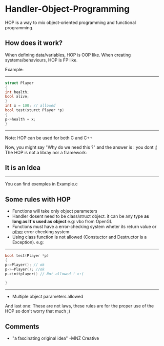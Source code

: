 # Handler-Object-Programming
HOP is a way to mix object-oriented programming and functional programming.
## How does it work?
When defining data/variables, HOP is OOP like. When creating systems/behaviours, HOP is FP like.

Example:
***************************************************************************************************
```cpp
struct Player
{
int health;
bool alive;
}
int x = 100; // allowed
bool test(sturct Player *p) 
{
p->health = x;
}
```
***************************************************************************************************
Note: HOP can be used for both C and C++


Now, you might say "Why do we need this ?" and the answer is : you dont ;)
The HOP is not a libray nor a framework:
## It is an Idea

***************************************************************************************************
You can find exemples in Example.c
## Some rules with HOP
- Functions will take only object parameters 
- Handler dosent need to be class/struct object. it can be any type **as long as It's used as object** e.g: vbo from OpenGL
- Functions must have a error-checking system wheter its return value or [other](https://github.com/fedqx/BFU-GL-cpp-Framework) error checking system
- Using class function is not allowed (Constuctor and Destructor is a Exception).
e.g:
***************************************************************************************************
```cpp
bool test(Player *p) 
{
p->Player(); // ok
p->~Player(); //ok
p->initplayer() // Not allowed ! >:(

}
```
***************************************************************************************************
- Multiple object parameters allowed

And last one: These are not laws, these rules are for the proper use of the HOP so don't worry that much ;)
## Comments
- "a fascinating original idea" -MNZ Creative
